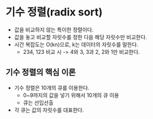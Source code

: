 # 기수 정렬(radix sort)
- 값을 비교하지 않는 특이한 정렬이다.
- 값을 놓고 비교할 자릿수를 정한 다음 해당 자릿수만 비교한다.
- 시간 복잡도는 O(kn)으로, k는 데이터의 자릿수를 말한다.
	- 234, 123 비교 시 -> 4와 3, 3과 2, 2와 1만 비교한다.

## 기수 정렬의 핵심 이론
- 기수 정렬은 10개의 큐를 이용한다.
	- 0~9까지의 값을 넣기 위해서 10개의 큐 이용
	- 큐는 선입선출
- 각 큐는 값의 자릿수를 대표한다.

